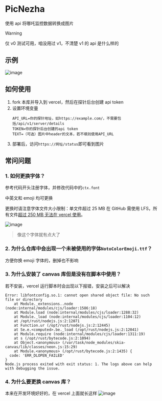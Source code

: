 # PicNezha

使用 api 将哪吒监控数据转换成图片

> [!WARNING]
> 仅 v0 测试可用，咱没用过 v1，不清楚 v1 的 api 是什么样的

## 示例

![image](https://github.com/user-attachments/assets/13813b2d-fc31-4f2a-b320-07f4a74a26f1)

## 如何使用

1. fork 本库并导入到 vercel，然后在探针后台创建 api token
2. 设置环境变量
   ```
   API_URL=你的探针地址，如https://example.com/，不需要包括/api/v1/server/details
   TOKEN=你的探针后台创建的api token
   TEXT=（可选）图片中header的文本，若不填则使用API_URL
   ```
3. 部署后，访问`https://网址/status`即可看到图片

## 常问问题

### 1. 如何更换字体？

参考代码开头注册字体，并修改代码中的`ctx.font`

中英文和 emoji 均可更换

更换时请注意字体文件大小限制：单文件超过 25 MB 在 GitHub 需使用 LFS，所有文件[超过 250 MB 无法在 vercel 使用](https://vercel.com/docs/functions/runtimes#size-limits)。

![image](https://github.com/user-attachments/assets/a8231061-9aaf-45b9-abd3-974d5609a9a8)

> 像这个字体就有点大了

### 2. 为什么仓库中会出现一个未被使用的字体`NotoColorEmoji.ttf`？

方便你换 emoji 字体的，删掉也不影响

### 3. 为什么安装了 canvas 库但是没有在脚本中使用？

若不安装，vercel 运行脚本时会出现以下报错，安装之后可以解决

```
Error: libfontconfig.so.1: cannot open shared object file: No such file or directory
    at Module._extensions..node (node:internal/modules/cjs/loader:1586:18)
    at Module.load (node:internal/modules/cjs/loader:1288:32)
    at Module._load (node:internal/modules/cjs/loader:1104:12)
    at /opt/rust/nodejs.js:2:12071
    at Function.ur (/opt/rust/nodejs.js:2:12445)
    at Se.e.<computed>.be._load (/opt/rust/nodejs.js:2:12041)
    at Module.require (node:internal/modules/cjs/loader:1311:19)
    at s (/opt/rust/bytecode.js:2:1094)
    at Object.<anonymous> (/var/task/node_modules/skia-canvas/lib/classes/neon.js:15:29)
    at Module.<anonymous> (/opt/rust/bytecode.js:2:1435) {
  code: 'ERR_DLOPEN_FAILED'
}
Node.js process exited with exit status: 1. The logs above can help with debugging the issue.
```

### 4. 为什么要更换 canvas 库？

本来在开发环境好好的，在 vercel 上面就长这样
![image](https://github.com/user-attachments/assets/9e73da21-096b-41a0-97c1-45336f6077a8)
